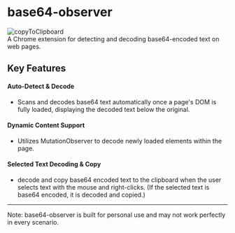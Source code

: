 # base64-observer
![copyToClipboard](https://github.com/JHLeeeMe/base64-observer/assets/31606119/661a3f82-bde0-415b-b694-f35f27652344)  
A Chrome extension for detecting and decoding base64-encoded text on web pages.

## Key Features
#### Auto-Detect & Decode
- Scans and decodes base64 text automatically once a page's DOM is fully loaded, displaying the decoded text below the original.
#### Dynamic Content Support
- Utilizes MutationObserver to decode newly loaded elements within the page.
#### Selected Text Decoding & Copy
- decode and copy base64 encoded text to the clipboard when the user selects text with the mouse and right-clicks. (If the selected text is base64 encoded, it is decoded and copied.)

---
Note: base64-observer is built for personal use and may not work perfectly in every scenario.
